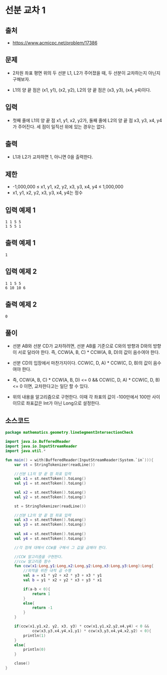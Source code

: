 # 선분 교차 1

## 출처

* https://www.acmicpc.net/problem/17386

## 문제

* 2차원 좌표 평면 위의 두 선분 L1, L2가 주어졌을 때, 두 선분이 교차하는지 아닌지 구해보자.

* L1의 양 끝 점은 (x1, y1), (x2, y2), L2의 양 끝 점은 (x3, y3), (x4, y4)이다.

## 입력

* 첫째 줄에 L1의 양 끝 점 x1, y1, x2, y2가, 둘째 줄에 L2의 양 끝 점 x3, y3, x4, y4가 주어진다. 세 점이 일직선 위에 있는 경우는 없다.

## 출력

* L1과 L2가 교차하면 1, 아니면 0을 출력한다.

## 제한

* -1,000,000 ≤ x1, y1, x2, y2, x3, y3, x4, y4 ≤ 1,000,000
* x1, y1, x2, y2, x3, y3, x4, y4는 정수

## 입력 예제 1

```
1 1 5 5
1 5 5 1
```

## 출력 예제 1

```
1
```

## 입력 예제 2

```
1 1 5 5
6 10 10 6
```

## 출력 예제 2

```
0
```

## 풀이
 
* 선분 AB와 선분 CD가 교차하려면, 선분 AB를 기준으로 C와의 방향과 D와의 방향이 서로 달라야 한다. 즉, CCW(A, B, C) * CCW(A, B, D)의 값이 음수여야 한다.

* 선분 CD의 입장에서 마찬가지이다. CCW(C, D, A) * CCW(C, D, B)의 값이 음수여야 한다.

* 즉, CCW(A, B, C) * CCW(A, B, D) <= 0 && CCW(C, D, A) * CCW(C, D, B) <= 0 이면, 교차한다고는 일단 할 수 있다.

* 위의 내용을 알고리즘으로 구현한다. 이때 각 좌표의 값이 -100만에서 100만 사이이므로 좌표값은 Int가 아닌 Long으로 설정한다.
 
## 소스코드

```kotlin
package mathematics.geometry.lineSegmentIntersectionCheck

import java.io.BufferedReader
import java.io.InputStreamReader
import java.util.*

fun main() = with(BufferedReader(InputStreamReader(System.`in`))){
    var st = StringTokenizer(readLine())
    
    //선분 L1의 양 끝 점 좌표 입력
    val x1 = st.nextToken().toLong()
    val y1 = st.nextToken().toLong()

    val x2 = st.nextToken().toLong()
    val y2 = st.nextToken().toLong()

    st = StringTokenizer(readLine())

    //선분 L2의 양 끝 점 좌표 입력
    val x3 = st.nextToken().toLong()
    val y3 = st.nextToken().toLong()
    
    val x4 = st.nextToken().toLong()
    val y4 = st.nextToken().toLong()

    //각 점에 대해서 CCW를 구해서 그 값을 곱해야 한다.

    //CCW 알고리즘을 구현한다.
    //ccw 알고리즘 함수
    fun ccw(x1:Long,y1:Long,x2:Long,y2:Long,x3:Long,y3:Long):Long{
        //외적을 위한 내적 곱 수행
        val a = x1 * y2 + x2 * y3 + x3 * y1
        val b = y1 * x2 + y2 * x3 + y3 * x1

        if(a-b < 0){
            return 1
        }
        else{
            return -1
        }
    }

    if(ccw(x1,y1,x2, y2, x3, y3) * ccw(x1,y1,x2,y2,x4,y4) < 0 &&
            ccw(x3,y3,x4,y4,x1,y1) * ccw(x3,y3,x4,y4,x2,y2) < 0){
        println(1)
    }
    else{
        println(0)
    }

    close()
}
```
